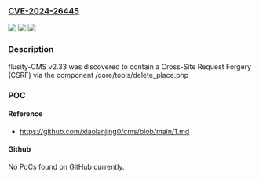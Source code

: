 ### [CVE-2024-26445](https://cve.mitre.org/cgi-bin/cvename.cgi?name=CVE-2024-26445)
![](https://img.shields.io/static/v1?label=Product&message=n%2Fa&color=blue)
![](https://img.shields.io/static/v1?label=Version&message=n%2Fa&color=blue)
![](https://img.shields.io/static/v1?label=Vulnerability&message=n%2Fa&color=brighgreen)

### Description

flusity-CMS v2.33 was discovered to contain a Cross-Site Request Forgery (CSRF) via the component /core/tools/delete_place.php

### POC

#### Reference
- https://github.com/xiaolanjing0/cms/blob/main/1.md

#### Github
No PoCs found on GitHub currently.

